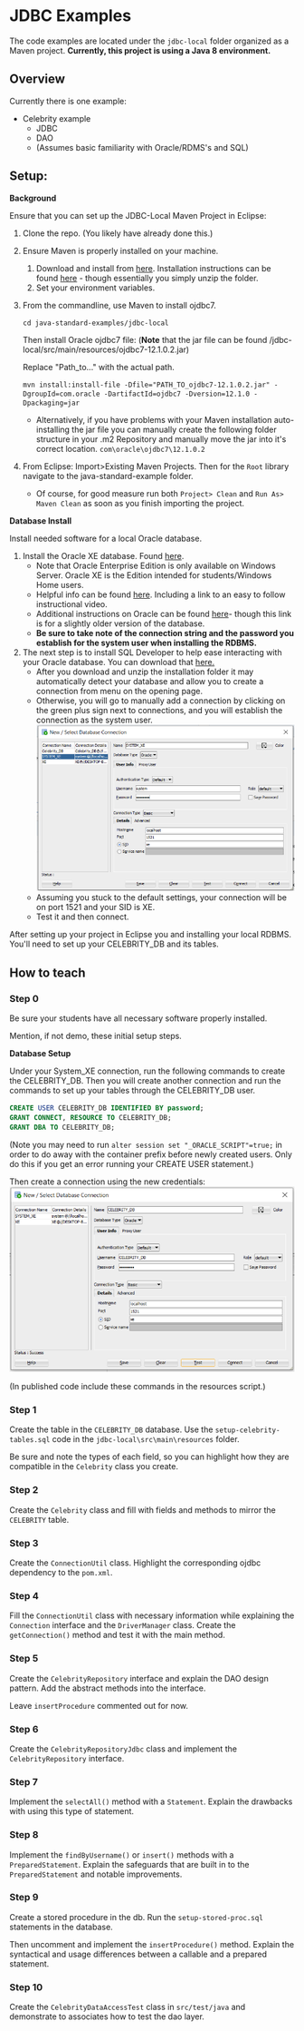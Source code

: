# JDBC Examples
The code examples are located under the `jdbc-local` folder organized as a Maven project.
**Currently, this project is using a Java 8 environment.**

## Overview
Currently there is one example:
* Celebrity example
  * JDBC
  * DAO
  * (Assumes basic familiarity with Oracle/RDMS's and SQL) 

## Setup: 

**Background**

Ensure that you can set up the JDBC-Local Maven Project in Eclipse: 

1. Clone the repo. (You likely have already done this.) 
2. Ensure Maven is properly installed on your machine. 
	1. Download and install from [here](https://maven.apache.org/download.cgi). Installation instructions can be found [here](https://maven.apache.org/install.html) - though essentially you simply unzip the folder. 
	2. Set your environment variables.
3. From the commandline, use Maven to install ojdbc7. 
	```
	cd java-standard-examples/jdbc-local
	```
	Then install Oracle ojdbc7 file: 
	(**Note** that the jar file can be found /jdbc-local/src/main/resources/ojdbc7-12.1.0.2.jar)

	Replace "Path_to..." with the actual path. 
	```
	mvn install:install-file -Dfile="PATH_TO_ojdbc7-12.1.0.2.jar" -DgroupId=com.oracle -DartifactId=ojdbc7 -Dversion=12.1.0 -Dpackaging=jar
	```
	- Alternatively, if you have problems with your Maven installation auto-installing the jar file you can manually create the following folder structure in your .m2 Repository and manually move the jar into it's correct location. `com\oracle\ojdbc7\12.1.0.2`
4. From Eclipse: Import>Existing Maven Projects. Then for the `Root` library navigate to the java-standard-example folder.  
	- Of course, for good measure run both `Project> Clean` and `Run As> Maven Clean` as soon as you finish importing the project.  

**Database Install**

Install needed software for a local Oracle database.

1. Install the Oracle XE database. Found [here](https://www.oracle.com/database/technologies/xe-downloads.html).
	- Note that Oracle Enterprise Edition is only available on Windows Server. Oracle XE is the Edition intended for students/Windows Home users. 
	- Helpful info can be found [here](https://www.oracle.com/database/technologies/appdev/xe.html). Including a link to an easy to follow instructional video.
	- Additional instructions on Oracle can be found [here](https://docs.oracle.com/cd/E17781_01/admin.112/e18585/toc.htm)- though this link is for a slightly older version of the database. 
	- **Be sure to take note of the connection string and the password you establish for the system user when installing the RDBMS.**
2. The next step is to install SQL Developer to help ease interacting with your Oracle database. You can download that [here.](https://www.oracle.com/tools/downloads/sqldev-downloads.html)
	- After you download and unzip the installation folder it may automatically detect your database and allow you to create a connection from menu on the opening page. 
	- Otherwise, you will go to manually add a connection by clicking on the green plus sign next to connections, and you will establish the connection as the system user. 
	![Connection details](./images/ConnectionDetails.png)
	- Assuming you stuck to the default settings, your connection will be on port 1521 and your SID is XE. 
	- Test it and then connect. 

After setting up your project in Eclipse you and installing your local RDBMS. You'll need to set up your CELEBRITY_DB and its tables. 

## How to teach

### Step 0

Be sure your students have all necessary software properly installed. 

Mention, if not demo, these initial setup steps. 

**Database Setup**

Under your System_XE connection, run the following commands to create the CELEBRITY_DB. Then you will create another connection and run the commands to set up your tables through the CELEBRITY_DB user. 

```sql
CREATE USER CELEBRITY_DB IDENTIFIED BY password;
GRANT CONNECT, RESOURCE TO CELEBRITY_DB;
GRANT DBA TO CELEBRITY_DB;
```
(Note you may need to run `alter session set "_ORACLE_SCRIPT"=true;` in order to do away with the container prefix before newly created users. Only do this if you get an error running your CREATE USER statement.)

Then create a connection using the new credentials: 
![Celebrity_Db Connection details](./images/CelebrityConnectionDetails.png)

(In published code include these commands in the resources script.)

### Step 1
Create the table in the `CELEBRITY_DB` database. Use the `setup-celebrity-tables.sql` code in the `jdbc-local\src\main\resources` folder. 

Be sure and note the types of each field, so you can highlight how they are compatible in the `Celebrity` class you create. 

### Step 2
Create the `Celebrity` class and fill with fields and methods to mirror the `CELEBRITY` table.

### Step 3
Create the `ConnectionUtil` class. Highlight the corresponding ojdbc dependency to the `pom.xml`. 

### Step 4
Fill the `ConnectionUtil` class with necessary information while explaining the `Connection` interface and the `DriverManager` class. Create the `getConnection()` method and test it with the main method.

### Step 5
Create the `CelebrityRepository` interface and explain the DAO design pattern. Add the abstract methods into the interface.

Leave `insertProcedure` commented out for now. 

### Step 6
Create the `CelebrityRepositoryJdbc` class and implement the `CelebrityRepository` interface.

### Step 7
Implement the `selectAll()` method with a `Statement`. Explain the drawbacks with using this type of statement.

### Step 8
Implement the `findByUsername()` or `insert()` methods with a `PreparedStatement`. Explain the safeguards that are built in to the `PreparedStatement` and notable improvements.

### Step 9
Create a stored procedure in the db. Run the `setup-stored-proc.sql` statements in the database. 

Then uncomment and implement the `insertProcedure()` method. Explain the syntactical and usage differences between a callable and a prepared statement.

### Step 10
Create the `CelebrityDataAccessTest` class in `src/test/java` and demonstrate to associates how to test the dao layer.





